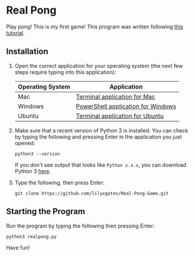 # Real Pong

Play pong! This is my first game! This program was written following [this tutorial](https://www.youtube.com/watch?v=XGf2GcyHPhc).

## Installation

1. Open the correct application for your operating system (the next few steps require typing into this application):

    Operating System | Application
    --- | ---
    Mac | [Terminal application for Mac](https://support.apple.com/guide/terminal/welcome/mac)
    Windows | [PowerShell application for Windows](https://docs.microsoft.com/en-us/powershell/scripting/overview?view=powershell-7.2)
    Ubuntu | [Terminal application for Ubuntu](https://ubuntu.com/tutorials/command-line-for-beginners#1-overview)

1. Make sure that a recent version of Python 3 is installed. You can check by typing the following and pressing Enter in the application you just opened:

    ```
    python3 --version
    ```

    If you don't see output that looks like `Python x.x.x`, you can download Python 3 [here](https://www.python.org/downloads/).

1. Type the following, then press Enter:

    ```
    git clone https://github.com/lilyxgates/Real-Pong-Game.git
    ```

## Starting the Program

Run the program by typing the following then pressing Enter:

```
python3 realpong.py
```

Have fun!
